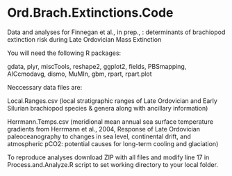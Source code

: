 # Ord.Brach.Extinctions.Code
Data and analyses for Finnegan et al., in prep., : determinants of brachiopod extinction risk during Late Ordovician Mass Extinction

You will need the following R packages:

gdata,
plyr,
miscTools,
reshape2,
ggplot2,
fields,
PBSmapping,
AICcmodavg,
dismo,
MuMIn,
gbm,
rpart,
rpart.plot

Neccessary data files are:

Local.Ranges.csv (local stratigraphic ranges of Late Ordovician and Early Silurian brachiopod species & genera along with ancillary information)

Herrmann.Temps.csv (meridional mean annual sea surface temperature gradients from Herrmann et al., 2004, Response of Late Ordovician paleoceanography to changes in sea level, continental drift, and atmospheric pCO2: potential causes for long-term cooling and glaciation)

To reproduce analyses download ZIP with all files and modify line 17 in Process.and.Analyze.R script to set working directory to your local folder.
